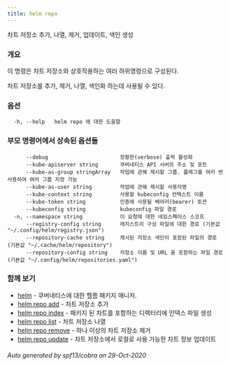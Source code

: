 ```yaml
---
title: helm repo
---
```

차트 저장소 추가, 나열, 제거, 업데이트, 색인 생성

### 개요


이 명령은 차트 저장소와 상호작용하는 여러 하위명령으로 구성된다.

차트 저장소를 추가, 제거, 나열, 색인화 하는데 사용될 수 있다.


### 옵션

```
  -h, --help   helm repo 에 대한 도움말
```

### 부모 명령어에서 상속된 옵션들

```
      --debug                       장황한(verbose) 출력 활성화
      --kube-apiserver string       쿠버네티스 API 서버의 주소 및 포트
      --kube-as-group stringArray   작업에 관해 제시할 그룹. 플래그를 여러 번 사용하여 여러 그룹 지정 가능
      --kube-as-user string         작업에 관해 제시할 사용자명
      --kube-context string         사용할 kubeconfig 컨텍스트 이름
      --kube-token string           인증에 사용될 베어러(bearer) 토큰
      --kubeconfig string           kubeconfig 파일 경로
  -n, --namespace string            이 요청에 대한 네임스페이스 스코프
      --registry-config string      레지스트리 구성 파일에 대한 경로 (기본값 "~/.config/helm/registry.json")
      --repository-cache string     캐시된 저장소 색인이 포함된 파일의 경로 (기본값 "~/.cache/helm/repository")
      --repository-config string    저장소 이름 및 URL 을 포함하는 파일 경로 (기본값 "~/.config/helm/repositories.yaml")
```

### 함께 보기

* [helm](/helm/index.mdx)	 - 쿠버네티스에 대한 헬름 패키지 매니저.
* [helm repo add](/helm/helm_repo_add.md)	 - 차트 저장소 추가
* [helm repo index](/helm/helm_repo_index.md)	 - 패키지 된 차트를 포함하는 디렉터리에 인덱스 파일 생성
* [helm repo list](/helm/helm_repo_list.md)	 - 차트 저장소 나열
* [helm repo remove](/helm/helm_repo_remove.md)	 - 하나 이상의 차트 저장소 제거
* [helm repo update](/helm/helm_repo_update.md)	 - 차트 저장소에서 로컬로 사용 가능한 차트 정보 업데이트

###### Auto generated by spf13/cobra on 29-Oct-2020
